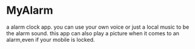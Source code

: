 # MyAlarm
a alarm clock app. you can use your own voice or just a local music to be the alarm sound.
this app can also play a picture when it comes to an alarm,even if your mobile is locked.
